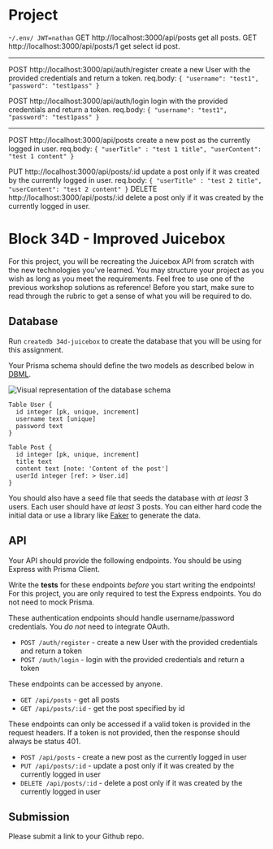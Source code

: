 # Project

-`/.env/ JWT=nathan`
GET http://localhost:3000/api/posts get all posts.
GET http://localhost:3000/api/posts/1 get select id post.

---

POST http://localhost:3000/api/auth/register
create a new User with the provided credentials and return a token.
req.body:
`{
	"username": "test1",
	"password": "test1pass"
}`

POST http://localhost:3000/api/auth/login
login with the provided credentials and return a token.
req.body:
`{
	"username": "test1",
	"password": "test1pass"
}`

---

POST http://localhost:3000/api/posts
create a new post as the currently logged in user.
req.body:
`{
	     "userTitle" : "test 1 title",
       "userContent": "test 1 content"
}`

PUT http://localhost:3000/api/posts/:id
update a post only if it was created by the currently logged in user.
req.body:
`{
	     "userTitle" : "test 2 title",
       "userContent": "test 2 content"
}`
DELETE http://localhost:3000/api/posts/:id
delete a post only if it was created by the currently logged in user.

# Block 34D - Improved Juicebox

For this project, you will be recreating the Juicebox API from scratch with the new technologies you've learned. You may structure your project as you wish as long as you meet the requirements. Feel free to use one of the previous workshop solutions as reference! Before you start, make sure to read through the rubric to get a sense of what you will be required to do.

## Database

Run `createdb 34d-juicebox` to create the database that you will be using for this assignment.

Your Prisma schema should define the two models as described below in [DBML](https://dbml.dbdiagram.io/docs).

![Visual representation of the database schema](database_schema.png)

```dbml
Table User {
  id integer [pk, unique, increment]
  username text [unique]
  password text
}

Table Post {
  id integer [pk, unique, increment]
  title text
  content text [note: 'Content of the post']
  userId integer [ref: > User.id]
}
```

You should also have a seed file that seeds the database with _at least_ 3 users. Each user should have _at least_ 3 posts. You can either hard code the initial data or use a library like [Faker](https://fakerjs.dev/) to generate the data.

## API

Your API should provide the following endpoints. You should be using Express with Prisma Client.

Write the **tests** for these endpoints _before_ you start writing the endpoints! For this project, you are only required to test the Express endpoints. You do not need to mock Prisma.

These authentication endpoints should handle username/password credentials. You _do not_ need to integrate OAuth.

- `POST /auth/register` - create a new User with the provided credentials and return a token
- `POST /auth/login` - login with the provided credentials and return a token

These endpoints can be accessed by anyone.

- `GET /api/posts` - get all posts
- `GET /api/posts/:id` - get the post specified by id

These endpoints can only be accessed if a valid token is provided in the request headers. If a token is not provided, then the response should always be status 401.

- `POST /api/posts` - create a new post as the currently logged in user
- `PUT /api/posts/:id` - update a post only if it was created by the currently logged in user
- `DELETE /api/posts/:id` - delete a post only if it was created by the currently logged in user

## Submission

Please submit a link to your Github repo.
